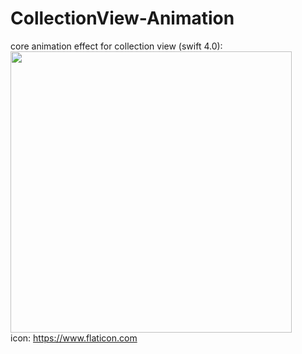 # CollectionView-Animation
core animation effect for collection view (swift 4.0): <br />
<img height="450" src="https://user-images.githubusercontent.com/36310714/47440659-e7521e00-d7ae-11e8-88db-68b97ce0c516.gif">
<br />
icon: https://www.flaticon.com
